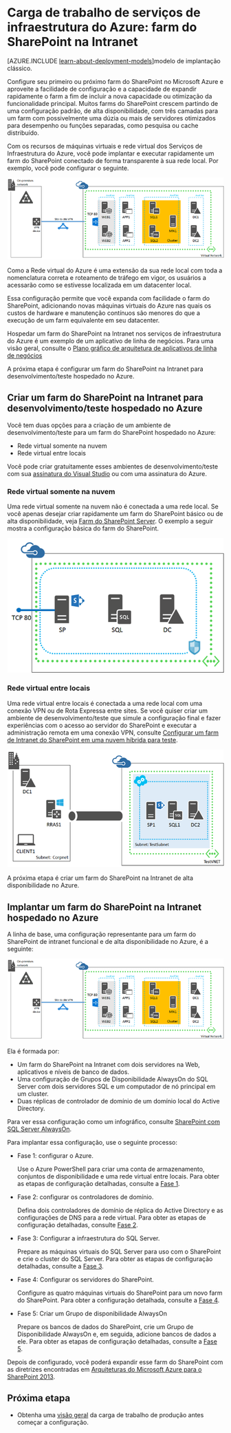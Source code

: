 <properties
	pageTitle="Farm do SharePoint Server 2013 no Azure | Microsoft Azure"
	description="Conheça o valor de um farm do SharePoint Server 2013 no Azure, configure um ambiente de teste e implante uma configuração de alta disponibilidade."
	services="virtual-machines-windows"
	documentationCenter=""
	authors="JoeDavies-MSFT"
	manager="timlt"
	editor=""
	tags="azure-resource-manager"/>

<tags
	ms.service="virtual-machines-windows"
	ms.workload="infrastructure-services"
	ms.tgt_pltfrm="Windows"
	ms.devlang="na"
	ms.topic="article"
	ms.date="04/01/2016"
	ms.author="josephd"/>

# Carga de trabalho de serviços de infraestrutura do Azure: farm do SharePoint na Intranet

[AZURE.INCLUDE [learn-about-deployment-models](../../includes/learn-about-deployment-models-rm-include.md)]modelo de implantação clássico.

Configure seu primeiro ou próximo farm do SharePoint no Microsoft Azure e aproveite a facilidade de configuração e a capacidade de expandir rapidamente o farm a fim de incluir a nova capacidade ou otimização da funcionalidade principal. Muitos farms do SharePoint crescem partindo de uma configuração padrão, de alta disponibilidade, com três camadas para um farm com possivelmente uma dúzia ou mais de servidores otimizados para desempenho ou funções separadas, como pesquisa ou cache distribuído.

Com os recursos de máquinas virtuais e rede virtual dos Serviços de Infraestrutura do Azure, você pode implantar e executar rapidamente um farm do SharePoint conectado de forma transparente à sua rede local. Por exemplo, você pode configurar o seguinte.

![](./media/virtual-machines-windows-sp-intranet/workload-spsqlao.png)

Como a Rede virtual do Azure é uma extensão da sua rede local com toda a nomenclatura correta e roteamento de tráfego em vigor, os usuários a acessarão como se estivesse localizada em um datacenter local.

Essa configuração permite que você expanda com facilidade o farm do SharePoint, adicionando novas máquinas virtuais do Azure nas quais os custos de hardware e manutenção contínuos são menores do que a execução de um farm equivalente em seu datacenter.

Hospedar um farm do SharePoint na Intranet nos serviços de infraestrutura do Azure é um exemplo de um aplicativo de linha de negócios. Para uma visão geral, consulte o [Plano gráfico de arquitetura de aplicativos de linha de negócios](http://msdn.microsoft.com/dn630664)

A próxima etapa é configurar um farm do SharePoint na Intranet para desenvolvimento/teste hospedado no Azure.

## Criar um farm do SharePoint na Intranet para desenvolvimento/teste hospedado no Azure

Você tem duas opções para a criação de um ambiente de desenvolvimento/teste para um farm do SharePoint hospedado no Azure:

- Rede virtual somente na nuvem
- Rede virtual entre locais

Você pode criar gratuitamente esses ambientes de desenvolvimento/teste com sua [assinatura do Visual Studio](https://azure.microsoft.com/pricing/member-offers/msdn-benefits/) ou com uma assinatura do Azure.

### Rede virtual somente na nuvem

Uma rede virtual somente na nuvem não é conectada a uma rede local. Se você apenas desejar criar rapidamente um farm do SharePoint básico ou de alta disponibilidade, veja [Farm do SharePoint Server](virtual-machines-windows-sharepoint-farm.md). O exemplo a seguir mostra a configuração básica do farm do SharePoint.

![](./media/virtual-machines-windows-sp-intranet/Non-HAFarm.png)

### Rede virtual entre locais

Uma rede virtual entre locais é conectada a uma rede local com uma conexão VPN ou de Rota Expressa entre sites. Se você quiser criar um ambiente de desenvolvimento/teste que simule a configuração final e fazer experiências com o acesso ao servidor do SharePoint e executar a administração remota em uma conexão VPN, consulte [Configurar um farm de Intranet do SharePoint em uma nuvem híbrida para teste](virtual-machines-windows-ps-hybrid-cloud-test-env-sp.md).

![](./media/virtual-machines-windows-sp-intranet/CreateSPFarmHybridCloud.png)

A próxima etapa é criar um farm do SharePoint na Intranet de alta disponibilidade no Azure.

## Implantar um farm do SharePoint na Intranet hospedado no Azure

A linha de base, uma configuração representante para um farm do SharePoint de intranet funcional e de alta disponibilidade no Azure, é a seguinte:

![](./media/virtual-machines-windows-sp-intranet/workload-spsqlao.png)

Ela é formada por:

- Um farm do SharePoint na Intranet com dois servidores na Web, aplicativos e níveis de banco de dados.
- Uma configuração de Grupos de Disponibilidade AlwaysOn do SQL Server com dois servidores SQL e um computador de nó principal em um cluster.
- Duas réplicas de controlador de domínio de um domínio local do Active Directory.

Para ver essa configuração como um infográfico, consulte [SharePoint com SQL Server AlwaysOn](http://go.microsoft.com/fwlink/?LinkId=394788).

Para implantar essa configuração, use o seguinte processo:

- Fase 1: configurar o Azure.

	Use o Azure PowerShell para criar uma conta de armazenamento, conjuntos de disponibilidade e uma rede virtual entre locais. Para obter as etapas de configuração detalhadas, consulte a [Fase 1](virtual-machines-windows-ps-sp-intranet-ph1.md).

- Fase 2: configurar os controladores de domínio.

	Defina dois controladores de domínio de réplica do Active Directory e as configurações de DNS para a rede virtual. Para obter as etapas de configuração detalhadas, consulte [Fase 2](virtual-machines-windows-ps-sp-intranet-ph2.md).

- Fase 3: Configurar a infraestrutura do SQL Server.

	Prepare as máquinas virtuais do SQL Server para uso com o SharePoint e crie o cluster do SQL Server. Para obter as etapas de configuração detalhadas, consulte a [Fase 3](virtual-machines-windows-ps-sp-intranet-ph3.md).

- Fase 4: Configurar os servidores do SharePoint.

	Configure as quatro máquinas virtuais do SharePoint para um novo farm do SharePoint. Para obter a configuração detalhada, consulte a [Fase 4](virtual-machines-windows-ps-sp-intranet-ph4.md).

- Fase 5: Criar um Grupo de disponibilidade AlwaysOn

	Prepare os bancos de dados do SharePoint, crie um Grupo de Disponibilidade AlwaysOn e, em seguida, adicione bancos de dados a ele. Para obter as etapas de configuração detalhadas, consulte a [Fase 5](virtual-machines-windows-ps-sp-intranet-ph5.md).

Depois de configurado, você poderá expandir esse farm do SharePoint com as diretrizes encontradas em [Arquiteturas do Microsoft Azure para o SharePoint 2013](http://technet.microsoft.com/library/dn635309.aspx).

## Próxima etapa

- Obtenha uma [visão geral](virtual-machines-windows-sp-intranet-overview.md) da carga de trabalho de produção antes começar a configuração.

<!---HONumber=AcomDC_0413_2016-->